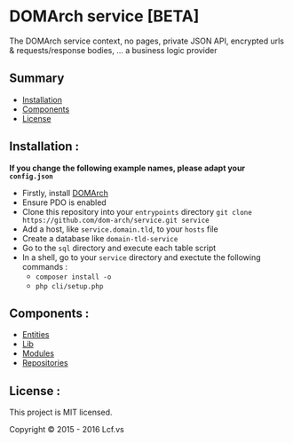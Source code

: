 # <a name="title">DOMArch service [BETA]</a>

The DOMArch service context, no pages, private JSON API, encrypted urls & requests/response bodies, ... a business logic provider

## <a name="summary">Summary</a>
* [Installation](#installation)
* [Components](#components)
* [License](#license)

## <a name="installation">Installation :</a>

<strong>If you change the following example names, please adapt your `config.json`</strong>

* Firstly, install [DOMArch](https://github.com/dom-arch/dom-arch)
* Ensure PDO is enabled
* Clone this repository into your `entrypoints` directory
   `git clone https://github.com/dom-arch/service.git service`
* Add a host, like `service.domain.tld`, to your `hosts` file
* Create a database like `domain-tld-service`
* Go to the `sql` directory and execute each table script
* In a shell, go to your `service` directory and exectute the following commands :
  * `composer install -o`
  * `php cli/setup.php`

## <a name="components">Components :</a>

* [Entities](./doc/entities.md)
* [Lib](./doc/lib.md)
* [Modules](./doc/modules.md)
* [Repositories](./doc/repositories.md)

## <a name="license">License :</a>
This project is MIT licensed.

Copyright © 2015 - 2016 Lcf.vs
